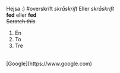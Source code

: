 Hejsa :)
#overskrift
*skråskrift*
Eller _skråskrift_
<br>
**fed** eller __fed__ 
<br>
~~Scratch this~~
<br>
1. En
2. To
3. Tre
<br>
[Google](https://www.google.com)
